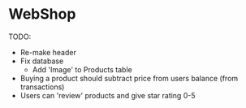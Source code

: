 # WebShop

TODO:
* Re-make header
* Fix database
  * Add 'Image' to Products table
* Buying a product should subtract price from users balance (from transactions)
* Users can 'review' products and give star rating 0-5
